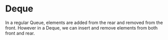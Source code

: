 # Deque

In a regular Queue, elements are added from the rear and removed from the front. However in a Deque, we can insert and remove elements from both front and rear.

